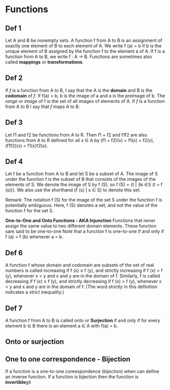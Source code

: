 # Functions 

## Def 1 
Let A and B be nonempty sets. A function f from A to B is an assignment of exactly one element of B to each element of A. We write f (a) = b if b is the unique element of B assigned by the function f to the element a of A. If f is a function from A to B, we write f : A → B.
Functions are sometimes also called **mappings** or **transformations**.

## Def 2
If *f* is a function from A to B, I say that the A is the **domain** and B is the **codomain** of *f*.
If f(a) = b, b is the image of a and a is the preimage of b.
The *range* or *image* of f is the set of all images of elements of A. 
If *f* is a function from A to B I say that *f* maps A to B.

## Def 3
Let f1 and f2 be functions from A to R. Then f1 + f2 and f1f2 are also functions from A to R defined for all x ∈ A by
(f1 + f2)(x) = f1(x) + f2(x),
(f1f2)(x) = f1(x)f2(x).

## Def 4
Let f be a function from A to B and let S be a subset of A. The image of S under the function f is the subset of B that consists of the images of the elements of S. We denote the image of S by f (S), so
f (S) = {t | ∃s ∈S (t = f (s))}.
We also use the shorthand {f (s) | s ∈ S} to denote this set.

Remark: The notation f (S) for the image of the set S under the function f is potentially ambiguous. Here, f (S) denotes a set, and not the value of the function f for the set S.


**One-to-One and Onto Functions - AKA Injunction**
Functions that never assign the same value to two different domain elements.
These function sare said to be one-to-one
Note that a function f is one-to-one if and only if f (a) = f (b) whenever a = b.

## Def 6
A function f whose domain and codomain are subsets of the set of real numbers is called increasing if f (x) ≤ f (y), and strictly increasing if f (x) < f (y), whenever x < y and x and y are in the domain of f. Similarly, f is called decreasing if f (x) ≥ f (y), and strictly decreasing if f (x) > f (y), whenever x < y and x and y are in the domain of f. (The word strictly in this definition indicates a strict inequality.)


## Def 7
A function f from A to B is called onto or **Surjection** if and only if for every element b ∈ B there is an element a ∈ A with f(a) = b.


## Onto or surjection

## One to one correspondence - Bijection


If a function is a one-to-one coreespondence (bijection) when can define an inverse function.
If a function is bijection then the function is **invertible**git